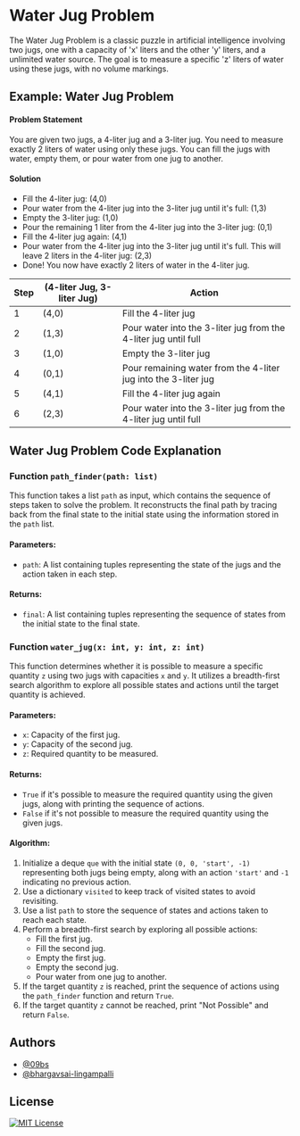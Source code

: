 
# Water Jug Problem

The Water Jug Problem is a classic puzzle in artificial intelligence involving two jugs, one with a capacity of 'x' liters and the other 'y' liters, and a unlimited water source. The goal is to measure a specific 'z' liters of water using these jugs, with no volume markings.


## Example: Water Jug Problem


#### Problem Statement
You are given two jugs, a 4-liter jug and a 3-liter jug. You need to measure exactly 2 liters of water using only these jugs. You can fill the jugs with water, empty them, or pour water from one jug to another.

#### Solution

- Fill the 4-liter jug: (4,0)
- Pour water from the 4-liter jug into the 3-liter jug until it's full: (1,3)
- Empty the 3-liter jug: (1,0)
- Pour the remaining 1 liter from the 4-liter jug into the 3-liter jug: (0,1)
- Fill the 4-liter jug again: (4,1)
- Pour water from the 4-liter jug into the 3-liter jug until it's full. This will leave 2 liters in the 4-liter jug: (2,3)
- Done! You now have exactly 2 liters of water in the 4-liter jug.

| Step | (4-liter Jug, 3-liter Jug) | Action                          |
|------|-------------------------------|---------------------------------|
| 1    | (4,0)                         | Fill the 4-liter jug          |
| 2    | (1,3)                         | Pour water into the 3-liter jug from the 4-liter jug until full |
| 3    | (1,0)                         | Empty the 3-liter jug         |
| 4    | (0,1)                         | Pour remaining water from the 4-liter jug into the 3-liter jug |
| 5    | (4,1)                         | Fill the 4-liter jug again    |
| 6    | (2,3)                         | Pour water into the 3-liter jug from the 4-liter jug until full |


## Water Jug Problem Code Explanation

### Function `path_finder(path: list)`

This function takes a list `path` as input, which contains the sequence of steps taken to solve the problem. It reconstructs the final path by tracing back from the final state to the initial state using the information stored in the `path` list.

#### Parameters:
- `path`: A list containing tuples representing the state of the jugs and the action taken in each step.

#### Returns:
- `final`: A list containing tuples representing the sequence of states from the initial state to the final state.

### Function `water_jug(x: int, y: int, z: int)`

This function determines whether it is possible to measure a specific quantity `z` using two jugs with capacities `x` and `y`. It utilizes a breadth-first search algorithm to explore all possible states and actions until the target quantity is achieved.

#### Parameters:
- `x`: Capacity of the first jug.
- `y`: Capacity of the second jug.
- `z`: Required quantity to be measured.

#### Returns:
- `True` if it's possible to measure the required quantity using the given jugs, along with printing the sequence of actions.
- `False` if it's not possible to measure the required quantity using the given jugs.

#### Algorithm:
1. Initialize a deque `que` with the initial state `(0, 0, 'start', -1)` representing both jugs being empty, along with an action `'start'` and `-1` indicating no previous action.
2. Use a dictionary `visited` to keep track of visited states to avoid revisiting.
3. Use a list `path` to store the sequence of states and actions taken to reach each state.
4. Perform a breadth-first search by exploring all possible actions:
   - Fill the first jug.
   - Fill the second jug.
   - Empty the first jug.
   - Empty the second jug.
   - Pour water from one jug to another.
5. If the target quantity `z` is reached, print the sequence of actions using the `path_finder` function and return `True`.
6. If the target quantity `z` cannot be reached, print "Not Possible" and return `False`.

## Authors

- [@09bs](https://www.github.com/09bs)
- [@bhargavsai-lingampalli](https://www.github.com/bhargavsai-lingampalli)


## License
[![MIT License](https://img.shields.io/badge/License-MIT-green.svg)](https://github.com/09bs/water-jug-problem/blob/main/LICENSE)

